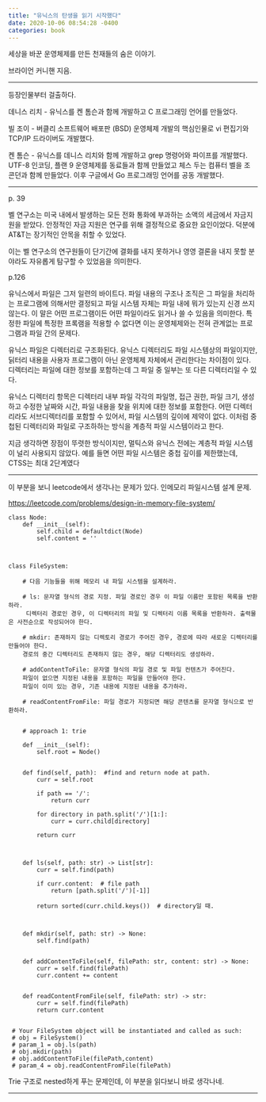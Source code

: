```yaml
---
title: "유닉스의 탄생을 읽기 시작했다"
date: 2020-10-06 08:54:28 -0400
categories: book
---
```


세상을 바꾼 운영체제를 만든 천재들의 숨은 이야기. 

브라이언 커니핸 지음. 

<hr>

등장인물부터 걸출하다. 

데니스 리치 - 유닉스를 켄 톰슨과 함께 개발하고 C 프로그래밍 언어를 만들었다. 

빌 조이 - 버클리 소프트웨어 배포판 (BSD) 운영체제 개발의 핵심인물로 vi 편집기와 TCP/IP 드라이버도 개발했다. 

켄 톰슨 - 유닉스를 데니스 리치와 함께 개발하고 grep 명령어와 파이프를 개발했다. UTF-8 인코딩, 플랜 9 운영체제를 동료들과 함께 만들었고 체스 두는 컴퓨터 벨을 조 콘던과 함께 만들었다. 이후 구글에서 Go 프로그래밍 언어를 공동 개발했다. 


<hr>

p. 39 

벨 연구소는 미국 내에서 발생하는 모든 전화 통화에 부과하는 소액의 세금에서 자금지원을 받았다. 
안정적인 자금 지원은 연구를 위해 결정적으로 중요한 요인이었다. 덕분에 AT&T는 장기적인 안목을 취할 수 있었다. 

이는 벨 연구소의 연구원들이 단기간에 결화를 내지 못하거나 영영 결론을 내지 못할 분야라도 자유롭게 탐구할 수 있었음을 의미한다. 


p.126 

유닉스에서 파일은 그저 일련의 바이트다. 파일 내용의 구조나 조직은 그 파일을 처리하는 프로그램에 의해서만 결정되고 파일 시스템 자체는 파일 내에 뭐가 있는지 신경 쓰지 않는다. 이 말은 어떤 프로그램이든 어떤 파일이라도 읽거나 쓸 수 있음을 의미한다.
특정한 파일에 특정한 프록램을 적용할 수 없다면 이는 운영체제와는 전혀 관계없는 프로그램과 파일 간의 문제다.

유닉스 파일은 디렉터리로 구조화된다. 유닉스 디렉터리도 파일 시스템상의 파일이지만, 딝터리 내용을 사용자 프로그램이 아닌 운영체제 자체에서 관리한다는 차이점이 있다. 디렉터리는 파일에 대한 정보를 포함하는데 그 파일 중 일부는 또 다른 디렉터리일 수 있다.

유닉스 디렉터리 항목은 디렉터리 내부 파일 각각의 파일명, 접근 권한, 파일 크기, 생성하고 수정한 날짜와 시간, 파일 내용을 찾을 위치에 대한 정보를 포함한다.
어떤 디렉터리라도 서브디렉터리를 포함할 수 있어서, 파일 시스템의 깊이에 제약이 없다. 이처럼 중첩된 디렉터리와 파일로 구조하하는 방식을 계층적 파일 시스템이라고 한다. 

지금 생각하면 장점이 뚜렷한 방식이지만, 멀틱스와 유닉스 전에는 계층적 파일 시스템이 널리 사용되지 않았다. 예를 들면 어떤 파일 시스템은 중첩 깊이를 제한했는데, CTSS는 최대 2단계였다


<hr>

이 부분을 보니 leetcode에서 생각나는 문제가 있다. 인메모리 파일시스템 설계 문제. 

https://leetcode.com/problems/design-in-memory-file-system/

```
class Node:
    def __init__(self):
        self.child = defaultdict(Node)
        self.content = ''



class FileSystem:

    # 다음 기능들을 위해 메모리 내 파일 시스템을 설계하라.
    
    # ls: 문자열 형식의 경로 지정. 파일 경로인 경우 이 파일 이름만 포함된 목록을 반환하라.
     디렉터리 경로인 경우, 이 디렉터리의 파일 및 디렉터리 이름 목록을 반환하라. 출력물은 사전순으로 작성되어야 한다. 
    
    # mkdir: 존재하지 않는 디렉토리 경로가 주어진 경우, 경로에 따라 새로운 디렉터리를 만들어야 한다. 
    경로의 중간 디렉터리도 존재하지 않는 경우, 해당 디렉터리도 생성하라. 
    
    # addContentToFile: 문자열 형식의 파일 경로 및 파일 컨텐츠가 주어진다. 
    파일이 없으면 지정된 내용을 포함하는 파일을 만들어야 한다. 
    파일이 이미 있는 경우, 기존 내용에 지정된 내용을 추가하라. 
    
    # readContentFromFile: 파일 경로가 지정되면 해당 콘텐츠를 문자열 형식으로 반환하라. 
    
    
    # approach 1: trie  
    
    def __init__(self):
        self.root = Node()

        
    def find(self, path):  #find and return node at path.
        curr = self.root 
        
        if path == '/':
            return curr
        
        for directory in path.split('/')[1:]:
            curr = curr.child[directory]
        
        return curr 
           
    
    
    def ls(self, path: str) -> List[str]:
        curr = self.find(path)
        
        if curr.content:  # file path 
            return [path.split('/')[-1]]
        
        return sorted(curr.child.keys())  # directory일 때. 


    
    def mkdir(self, path: str) -> None:
        self.find(path)


    def addContentToFile(self, filePath: str, content: str) -> None:
        curr = self.find(filePath)
        curr.content += content
        

    def readContentFromFile(self, filePath: str) -> str:
        curr = self.find(filePath)
        return curr.content
     

 # Your FileSystem object will be instantiated and called as such:
 # obj = FileSystem()
 # param_1 = obj.ls(path)
 # obj.mkdir(path)
 # obj.addContentToFile(filePath,content)
 # param_4 = obj.readContentFromFile(filePath)

```

Trie 구조로 nested하게 푸는 문제인데,  이 부분을 읽다보니 바로 생각나네.

<hr>
 